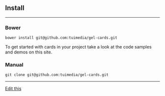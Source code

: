 ## Install

---

### Bower

    bower install git@github.com:tuimedia/gel-cards.git

To get started with cards in your project take a look at the code samples and demos on this site.

### Manual

    git clone git@github.com:tuimedia/gel-cards.git


---

[Edit this](https://github.com/tuimedia/gel-cards/edit/master/docs/gallery--usage.md) 
